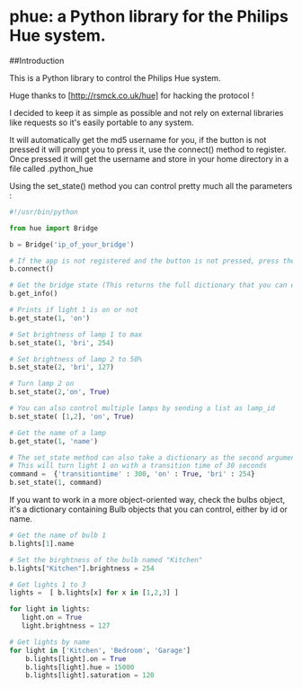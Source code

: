 # phue: a Python library for the Philips Hue system.

##Introduction

This is a Python library to control the Philips Hue system.

Huge thanks to [http://rsmck.co.uk/hue] for hacking the protocol !

I decided to keep it as simple as possible and not rely on external libraries like requests so it's easily portable to any system.

It will automatically get the md5 username for you, if the button is not pressed it will prompt you to press it, use the connect() method to register.  Once pressed it will get the username and store in your home directory in a file called .python_hue

Using the set_state() method you can control pretty much all the parameters :

```python
#!/usr/bin/python

from hue import Bridge

b = Bridge('ip_of_your_bridge')

# If the app is not registered and the button is not pressed, press the button and call connect()
b.connect()

# Get the bridge state (This returns the full dictionary that you can explore)
b.get_info()

# Prints if light 1 is on or not
b.get_state(1, 'on')

# Set brightness of lamp 1 to max
b.set_state(1, 'bri', 254)

# Set brightness of lamp 2 to 50%
b.set_state(2, 'bri', 127)

# Turn lamp 2 on
b.set_state(2,'on', True)

# You can also control multiple lamps by sending a list as lamp_id
b.set_state( [1,2], 'on', True)

# Get the name of a lamp
b.get_state(1, 'name')

# The set_state method can also take a dictionary as the second argument to do more fancy stuff
# This will turn light 1 on with a transition time of 30 seconds
command =  {'transitiontime' : 300, 'on' : True, 'bri' : 254}
b.set_state(1, command)
```

If you want to work in a more object-oriented way, check the bulbs object,
it's a dictionary containing Bulb objects that you can control, either by id or name.

```python
# Get the name of bulb 1
b.lights[1].name

# Set the birghtness of the bulb named "Kitchen"
b.lights["Kitchen"].brightness = 254

# Get lights 1 to 3
lights =  [ b.lights[x] for x in [1,2,3] ]

for light in lights:
   light.on = True
   light.brightness = 127

# Get lights by name
for light in ['Kitchen', 'Bedroom', 'Garage']
    b.lights[light].on = True
    b.lights[light].hue = 15000
    b.lights[light].saturation = 120

```